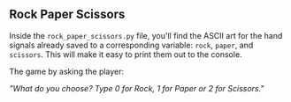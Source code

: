 ## Rock Paper Scissors

Inside the `rock_paper_scissors.py` file, you'll find the ASCII art for the hand signals already saved to a corresponding variable: `rock`, `paper`, and `scissors`. This will make it easy to print them out to the console. 

The game by asking the player:

*"What do you choose? Type 0 for Rock, 1 for Paper or 2 for Scissors."*
